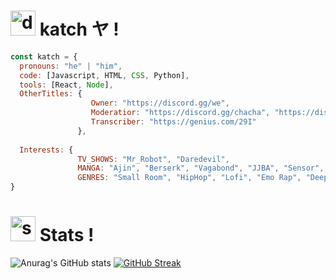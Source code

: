 # <img src="https://cdn.discordapp.com/emojis/836238456979849237.webp?size=96&quality=lossless" alt="drawing" width="40"/> katch ヤ ! 

```js
const katch = {
  pronouns: "he" | "him",
  code: [Javascript, HTML, CSS, Python],
  tools: [React, Node],
  OtherTitles: {
                  Owner: "https://discord.gg/we",
                  Moderatior: "https://discord.gg/chacha", "https://discord.gg/want",
                  Transcriber: "https://genius.com/29I"
               },
               
  Interests: {
               TV_SHOWS: "Mr_Robot", "Daredevil",
               MANGA: "Ajin", "Berserk", "Vagabond", "JJBA", "Sensor",
               GENRES: "Small Room", "HipHop", "Lofi", "Emo Rap", "Deep HipHop", "Acoustic"
}
```

# <img src="https://cdn.discordapp.com/emojis/836241973269626920.webp?size=96&quality=lossless" alt="stats" width="40"/> Stats !
![Anurag's GitHub stats](https://github-readme-stats.vercel.app/api?username=ka-chng&show_icons=true&theme=gruvbox)
[![GitHub Streak](http://github-readme-streak-stats.herokuapp.com?user=ka-chng&theme=gruvbox)](https://git.io/streak-stats)
